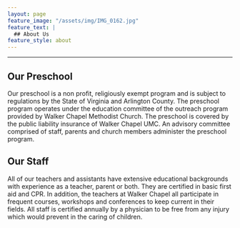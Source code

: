 ```yaml
---
layout: page
feature_image: "/assets/img/IMG_0162.jpg"
feature_text: |
  ## About Us
feature_style: about
---
```


---

## Our Preschool

Our preschool is a non profit, religiously exempt program and is subject to regulations by the State of Virginia and Arlington County.  The preschool program operates under the education committee of the outreach program provided by Walker Chapel Methodist Church.  The preschool is covered by the public liability insurance of Walker Chapel UMC.  An advisory committee comprised of staff, parents and church members administer the preschool program.

## Our Staff

All of our teachers and assistants have extensive educational backgrounds with experience as a teacher, parent or both.  They are certified in basic first aid and CPR.  In addition, the teachers at Walker Chapel all participate in frequent courses, workshops and conferences to keep current in their fields.  All staff is certified annually by a physician to be free from any injury which would prevent in the caring of children.
